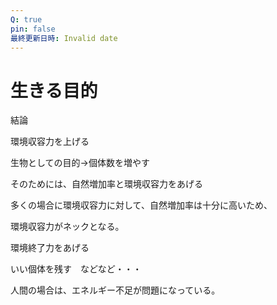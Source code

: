 ```yaml
---
Q: true
pin: false
最終更新日時: Invalid date
---
```

# 生きる目的

結論

環境収容力を上げる

生物としての目的→個体数を増やす

そのためには、自然増加率と環境収容力をあげる

多くの場合に環境収容力に対して、自然増加率は十分に高いため、

環境収容力がネックとなる。

環境終了力をあげる

いい個体を残す　などなど・・・

人間の場合は、エネルギー不足が問題になっている。